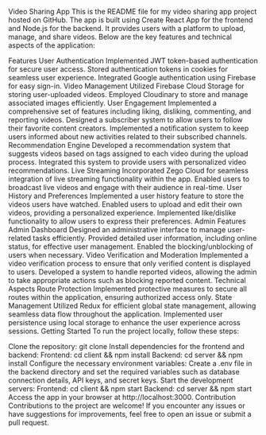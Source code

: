 Video Sharing App
This is the README file for my video sharing app project hosted on GitHub. The app is built using Create React App for the frontend and Node.js for the backend. It provides users with a platform to upload, manage, and share videos. Below are the key features and technical aspects of the application:

Features
User Authentication
Implemented JWT token-based authentication for secure user access.
Stored authentication tokens in cookies for seamless user experience.
Integrated Google authentication using Firebase for easy sign-in.
Video Management
Utilized Firebase Cloud Storage for storing user-uploaded videos.
Employed Cloudinary to store and manage associated images efficiently.
User Engagement
Implemented a comprehensive set of features including liking, disliking, commenting, and reporting videos.
Designed a subscriber system to allow users to follow their favorite content creators.
Implemented a notification system to keep users informed about new activities related to their subscribed channels.
Recommendation Engine
Developed a recommendation system that suggests videos based on tags assigned to each video during the upload process.
Integrated this system to provide users with personalized video recommendations.
Live Streaming
Incorporated Zego Cloud for seamless integration of live streaming functionality within the app.
Enabled users to broadcast live videos and engage with their audience in real-time.
User History and Preferences
Implemented a user history feature to store the videos users have watched.
Enabled users to upload and edit their own videos, providing a personalized experience.
Implemented like/dislike functionality to allow users to express their preferences.
Admin Features
Admin Dashboard
Designed an administrative interface to manage user-related tasks efficiently.
Provided detailed user information, including online status, for effective user management.
Enabled the blocking/unblocking of users when necessary.
Video Verification and Moderation
Implemented a video verification process to ensure that only verified content is displayed to users.
Developed a system to handle reported videos, allowing the admin to take appropriate actions such as blocking reported content.
Technical Aspects
Route Protection
Implemented protective measures to secure all routes within the application, ensuring authorized access only.
State Management
Utilized Redux for efficient global state management, allowing seamless data flow throughout the application.
Implemented user persistence using local storage to enhance the user experience across sessions.
Getting Started
To run the project locally, follow these steps:

Clone the repository: git clone <repository-url>
Install dependencies for the frontend and backend:
Frontend: cd client && npm install
Backend: cd server && npm install
Configure the necessary environment variables:
Create a .env file in the backend directory and set the required variables such as database connection details, API keys, and secret keys.
Start the development servers:
Frontend: cd client && npm start
Backend: cd server && npm start
Access the app in your browser at http://localhost:3000.
Contribution
Contributions to the project are welcome! If you encounter any issues or have suggestions for improvements, feel free to open an issue or submit a pull request.

